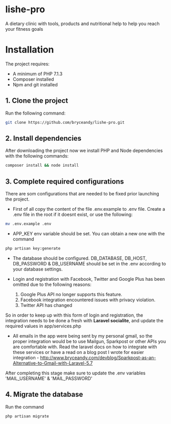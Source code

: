 # lishe-pro

A dietary clinic with tools, products and nutritional help to help you reach your fitness goals

# Installation

The project requires:

- A minimum of PHP 7.1.3
- Composer installed
- Npm and git installed

## 1. Clone the project

Run the following command:
```bash
git clone https://github.com/bryceandy/lishe-pro.git
```

## 2. Install dependencies

After downloading the project now we install PHP and Node dependencies with the following commands:
```bash
composer install && node install
```

## 3. Complete required configurations

There are som configurations that are needed to be fixed prior launching the project.

- First of all copy the content of the file .env.example to .env file. Create a .env file in the root if it doesnt exist, or use the following:
```bash
mv .env.example .env
```

- APP_KEY env variable should be set. You can obtain a new one with the command
```bash
php artisan key:generate
```

- The database should be configured. DB_DATABASE, DB_HOST, DB_PASSWORD & DB_USERNAME should be set in the .env according to your database settings.

- Login and registration with Facebook, Twitter and Google Plus has been omitted due to the following reasons:
    1. Google Plus API no longer supports this feature.
    2. Facebook integration encountered issues with privacy violation.
    3. Twitter API has changed
    
So in order to keep up with this form of login and registration, the integration needs to be done a fresh with **Laravel socialite**, and update the required values in app/services.php

- All emails in the app were being sent by my personal gmail, so the proper integration would be to use Mailgun, Sparkpost or other APIs you are comfortable with. Read the laravel docs on how to integrate with these services or have a read on a blog post I wrote for easier integration - http://www.bryceandy.com/devblog/Sparkpost-as-an-Alternative-to-Gmail-with-Laravel-5.7

After completing this stage make sure to update the .env variables 'MAIL_USERNAME' & 'MAIL_PASSWORD'

## 4. Migrate the database

Run the command
```bash
php artisan migrate
``` 
   
